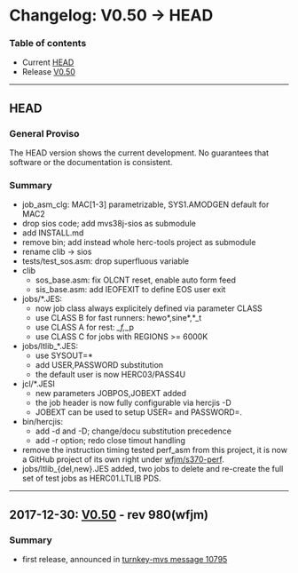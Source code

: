 # Changelog: V0.50 -> HEAD

### Table of contents
- Current [HEAD](#user-content-head)
- Release [V0.50](#user-content-V0.50)

<!-- --------------------------------------------------------------------- -->
---
## <a id="head">HEAD</a>
### General Proviso
The HEAD version shows the current development. No guarantees that software or
the documentation is consistent.

### Summary

- job_asm_clg: MAC[1-3] parametrizable, SYS1.AMODGEN default for MAC2
- drop sios code; add mvs38j-sios as submodule
- add INSTALL.md
- remove bin; add instead whole herc-tools project as submodule
- rename clib -> sios
- tests/test_sos.asm: drop superfluous variable
- clib
  - sos_base.asm: fix OLCNT reset, enable auto form feed
  - sis_base.asm: add IEOFEXIT to define EOS user exit
- jobs/*.JES:
  - now job class always explicitely defined via parameter CLASS
  - use CLASS B for fast runners: hewo*,sine*,*_t
  - use CLASS A for rest: *_f,*_p
  - use CLASS C for jobs with REGIONS >= 6000K
- jobs/ltlib_*.JES:
  - use SYSOUT=*
  - add USER,PASSWORD substitution
  - the default user is now HERC03/PASS4U
- jcl/*.JESI
  - new parameters JOBPOS,JOBEXT added
  - the job header is now fully configurable via hercjis -D
  - JOBEXT can be used to setup USER= and PASSWORD=.
- bin/hercjis:
  - add -d and -D; change/docu substitution precedence
  - add -r option; redo close timout handling
- remove the instruction timing tested perf_asm from this project, it is now a
  GitHub project of its own right under
  [wfjm/s370-perf](https://github.com/wfjm/s370-perf).
- jobs/ltlib_{del,new}.JES added, two jobs to delete and re-create the full
  set of test jobs as HERC01.LTLIB PDS.

<!-- --------------------------------------------------------------------- -->
---
## <a id="V0.50">2017-12-30: [V0.50](https://github.com/wfjm/mvs38j-langtest/releases/tag/V0.50) - rev 980(wfjm)</a>

### Summary
- first release, announced in [turnkey-mvs message 10795](https://groups.yahoo.com/neo/groups/turnkey-mvs/conversations/messages/10795)
